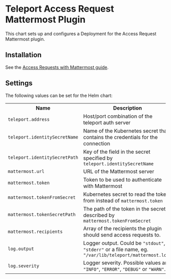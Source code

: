 # Teleport Access Request Mattermost Plugin

This chart sets up and configures a Deployment for the Access Request Mattermost plugin.

## Installation

See the [Access Requests with Mattermost guide](https://goteleport.com/docs/access-controls/access-request-plugins/ssh-approval-mattermost/).

## Settings

The following values can be set for the Helm chart:

<table>
  <tr>
    <th>Name</th>
    <th>Description</th>
    <th>Type</th>
    <th>Default</th>
    <th>Required</th>
  </tr>

  <tr>
    <td><code>teleport.address</code></td>
    <td>Host/port combination of the teleport auth server</td>
    <td>string</td>
    <td><code>""</code></td>
    <td>yes</td>
  </tr>
  <tr>
    <td><code>teleport.identitySecretName</code></td>
    <td>Name of the Kubernetes secret that contains the credentials for the connection</td>
    <td>string</td>
    <td><code>""</code></td>
    <td>yes</td>
  </tr>
  <tr>
    <td><code>teleport.identitySecretPath</code></td>
    <td>Key of the field in the secret specified by <code>teleport.identitySecretName</code></td>
    <td>string</td>
    <td><code>"auth_id"</code></td>
    <td>yes</td>
  </tr>

  <tr>
    <td><code>mattermost.url</code></td>
    <td>URL of the Mattermost server</td>
    <td>string</td>
    <td><code>""</code></td>
    <td>yes</td>
  </tr>
  <tr>
    <td><code>mattermost.token</code></td>
    <td>Token to be used to authenticate with Mattermost</td>
    <td>string</td>
    <td><code>""</code></td>
    <td>yes</td>
  </tr>
  <tr>
    <td><code>mattermost.tokenFromSecret</code></td>
    <td>Kubernetes secret to read the token from instead of <code>mattermost.token</code></td>
    <td>string</td>
    <td><code>""</code></td>
    <td>no</td>
  </tr>
  <tr>
    <td><code>mattermost.tokenSecretPath</code></td>
    <td>The path of the token in the secret described by <code>mattermost.tokenFromSecret</code></td>
    <td>string</td>
    <td><code>"mattermostToken"</code></td>
    <td>no</td>
  </tr>
  <tr>
    <td><code>mattermost.recipients</code></td>
    <td>Array of the recipients the plugin should send access requests to.</td>
    <td>array</td>
    <td><code>[]</code></td>
    <td>yes</td>
  </tr>

  <tr>
    <td><code>log.output</code></td>
    <td>
      Logger output. Could be <code>"stdout"</code>, <code>"stderr"</code> or a file name,
      eg. <code>"/var/lib/teleport/mattermost.log"</code>
    </td>
    <td>string</td>
    <td><code>"stdout"</code></td>
    <td>no</td>
  </tr>
  <tr>
    <td><code>log.severity</code></td>
    <td>
      Logger severity. Possible values are <code>"INFO"</code>, <code>"ERROR"</code>,
      <code>"DEBUG"</code> or <code>"WARN"</code>.
    </td>
    <td>string</td>
    <td><code>"INFO"</code></td>
    <td>no</td>
  </tr>
</table>
